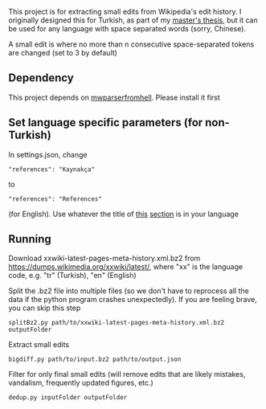 This project is for extracting small edits from Wikipedia's edit history. I originally designed this for Turkish, as part of my [master's thesis](https://digital.lib.washington.edu/researchworks/handle/1773/47616), but it can be used for any language with space separated words (sorry, Chinese). 

A small edit is where no more than n consecutive space-separated tokens are changed (set to 3 by default)

## Dependency

This project depends on [mwparserfromhell](https://github.com/earwig/mwparserfromhell). Please install it first

## Set language specific parameters (for non-Turkish)

In settings.json, change 

    "references": "Kaynakça" 

to 

    "references": "References"
    
(for English). Use whatever the title of [this](https://en.wikipedia.org/wiki/Turkey#References) [section](https://tr.wikipedia.org/wiki/T%C3%BCrkiye#Kaynak%C3%A7a) is in your language

## Running

Download xxwiki-latest-pages-meta-history.xml.bz2 from https://dumps.wikimedia.org/xxwiki/latest/, where "xx" is the language code, e.g. "tr" (Turkish), "en" (English)

Split the .bz2 file into multiple files (so we don't have to reprocess all the data if the python program crashes unexpectedly). If you are feeling brave, you can skip this step

    splitBz2.py path/to/xxwiki-latest-pages-meta-history.xml.bz2 outputFolder

Extract small edits

    bigdiff.py path/to/input.bz2 path/to/output.json

Filter for only final small edits (will remove edits that are likely mistakes, vandalism, frequently updated figures, etc.)

    dedup.py inputFolder outputFolder
